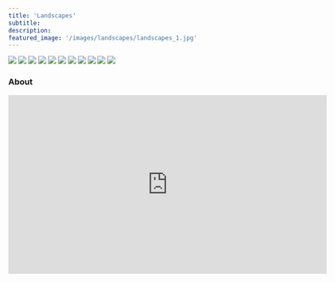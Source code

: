 ```yaml
---
title: 'Landscapes'
subtitle:
description:
featured_image: '/images/landscapes/landscapes_1.jpg'
---
```


<div class="gallery" data-columns="1">
	<img src="../images/landscapes/landscapes_1.jpg">
  <img src="../images/landscapes/landscapes_2.jpg">
  <img src="../images/landscapes/landscapes_3.jpg">
  <img src="../images/landscapes/landscapes_4.jpg">
  <img src="../images/landscapes/landscapes_5.jpg">
  <img src="../images/landscapes/landscapes_6.jpg">
  <img src="../images/landscapes/landscapes_7.jpg">
  <img src="../images/landscapes/landscapes_8.jpg">
  <img src="../images/landscapes/landscapes_9.jpg">
	<img src="../images/landscapes/landscapes_10.jpg">
	<img src="../images/landscapes/landscapes_11.jpg">
</div>

### About

<iframe src="https://youtu.be/fXa6cDpJF_k" width="640" height="360" frameborder="0" allowfullscreen></iframe>
